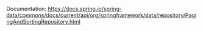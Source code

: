 Documentation: https://docs.spring.io/spring-data/commons/docs/current/api/org/springframework/data/repository/PagingAndSortingRepository.html